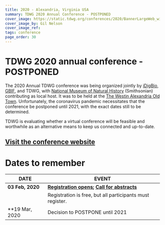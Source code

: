 ```yaml
---
title: 2020 - Alexandria, Virginia USA
summary: TDWG 2020 Annual Conference - POSTPONED
cover_image: https://static.tdwg.org/conferences/2020/BannerLargeWeb_wide.jpg
cover_image_by: Gil Nelson
cover_image_ref: 
tags: conference
page_order: 30
---
```


# TDWG 2020 annual conference - POSTPONED

The 2020 Annual TDWG conference was being organized jointly by [iDigBio](https://www.idigbio.org/), [GBIF](https://www.gbif.org/), and TDWG, with [National Museum of Natural History](https://naturalhistory.si.edu/) (Smithsonian) contributing as local host.  It was to be held at the [The Westin Alexandria Old Town](https://www.marriott.com/hotels/travel/wasxw-the-westin-alexandria-old-town/). Unfortunately, the coronavirus pandemic necessitates that the conference be postponed until 2021, with the exact dates still to be determined. 

TDWG is evaluating whether a virtual conference will be feasible and worthwhile as an alternative means to keep us connected and up-to-date.

## [Visit the conference website](https://www.idigbio.org/content/biodiversity-summit-2020)  

# Dates to remember

| **DATE** | **EVENT** |
| --- | --- |
| **03 Feb, 2020** | **[Registration opens](https://www.eventbrite.com/e/biodiversity-summit-2020-tickets-85264844445); [Call for abstracts](https://mailchi.mp/f2de53159899/biodiversity-summit-2020-registration-and-call-for-abstracts-now-open?e=[UNIQID])** |
|                  | Registration is free, but all participants must register. |  
| **19 Mar, 2020   | Decision to POSTPONE until 2021 |


<!--  Everything below is moot
| **31 Mar, 2020** | **Deadline for abstracts** |  
|                  | Abstracts are required for contributed papers and posters |  
| **20 Sep, 2020** | GBIF Executive and standing committee meetings |  
|                  | TDWG Executive meeting |  
| **21 Sep, 2020** | GBIF Governing Board meeting Day 1|  
|                  | TDWG working group meetings |  
| **22 Sep, 2020** | GBIF Governing Board meeting Day 2 |  
|                  | TDWG working group meetings |  
|                  | iDigBio orientation day for new TCNs and PENs |  
| **23-25 Sep, 2020** | **Biodiversity Summit 2020** |  
|                     | Plenary sessions, parallel sessions, posters |  
-->


